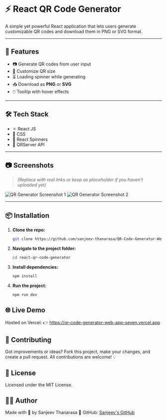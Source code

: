 # ⚡ React QR Code Generator

A simple yet powerful React application that lets users generate customizable QR codes and download them in PNG or SVG format.

---

## 🚀 Features

- 📷 Generate QR codes from user input
- 🎨 Customize QR size
- ⏳ Loading spinner while generating
- 📥 Download as **PNG** or **SVG**
- 🖱️ Tooltip with hover effects

---

## 🛠 Tech Stack

- ⚛️ React JS
- 🎨 CSS
- 🔁 React Spinners
- 🧩 QRServer API

---

## 📷 Screenshots

> _(Replace with real links or keep as placeholder if you haven't uploaded yet)_

![QR Generator Screenshot 1](https://github.com/user-attachments/assets/1d76a0ab-8805-4e7f-b11b-2d758119a111)
![QR Generator Screenshot 2](https://github.com/user-attachments/assets/5455fed7-c610-4871-8dcd-e56ed6744625)

---

## 📦 Installation

1. **Clone the repo:**

   ```bash
   git clone https://github.com/sanjeev-thanarasa/QR-Code-Generator-Web-App.git

   ```

2. **Navigate to the project folder:**

   ```bash
   cd react-qr-code-generator

   ```

3. **Install dependencies:**

   ```bash
   npm install

   ```

4. **Run the project:**

   ```bash
   npm run dev
   ```

## 🌐 Live Demo

Hosted on Vercel:
👉 https://qr-code-generator-web-app-seven.vercel.app

## 🤝 Contributing

Got improvements or ideas? Fork this project, make your changes, and create a pull request. All contributions are welcome! 💡

## 📜 License

Licensed under the MIT License.

## 👨‍💻 Author

Made with 💙 by Sanjeev Thanarasa
📍 GitHub: [Sanjeev's GitHub](https://github.com/sanjeev-thanarasa)
